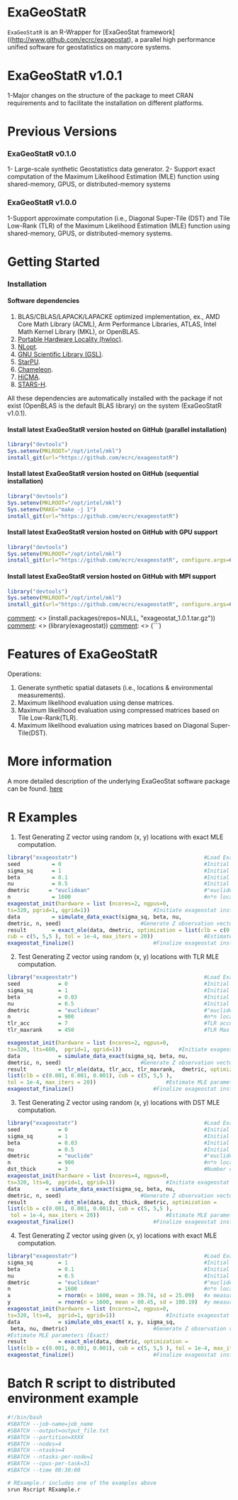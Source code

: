 ExaGeoStatR
===========

`ExaGeoStatR` is an R-Wrapper for [ExaGeoStat framework]((http://www.github.com/ecrc/exageostat), a parallel high performance unified software for geostatistics on manycore systems.


ExaGeoStatR v1.0.1
==================
1-Major changes on the structure of the package to meet CRAN requirements and to facilitate the installation on different platforms. 


Previous Versions
=================
### ExaGeoStatR v0.1.0

1- Large-scale synthetic Geostatistics data generator.
2- Support exact computation of the Maximum Likelihood Estimation (MLE) function using shared-memory, GPUS, or distributed-memory systems

### ExaGeoStatR v1.0.0
1-Support approximate computation (i.e., Diagonal Super-Tile (DST) and Tile Low-Rank (TLR)  of the Maximum Likelihood Estimation (MLE) function using shared-memory, GPUS, or distributed-memory systems.

Getting Started
===============

### Installation

#### Software dependencies
1. BLAS/CBLAS/LAPACK/LAPACKE optimized implementation, ex.,  AMD Core Math Library (ACML), Arm Performance Libraries, ATLAS, Intel Math Kernel Library (MKL), or OpenBLAS.
1. [Portable Hardware Locality (hwloc)](https://www.open-mpi.org/projects/hwloc/).
2. [NLopt](https://nlopt.readthedocs.io/en/latest/).
3. [GNU Scientific Library (GSL)](https://www.gnu.org/software/gsl/doc/html/index.html).
4. [StarPU](http://starpu.gforge.inria.fr/).
5. [Chameleon](https://project.inria.fr/chameleon/).
6. [HiCMA](https://github.com/ecrc/hicma/).
7. [STARS-H](https://github.com/ecrc/stars-h/).

All these dependencies are automatically installed with the package if not exist (OpenBLAS is the default BLAS library) on the system (ExaGeoStatR v1.0.1).


#### Install latest ExaGeoStatR version hosted on GitHub (parallel installation)
```r
library("devtools")
Sys.setenv(MKLROOT="/opt/intel/mkl")
install_git(url="https://github.com/ecrc/exageostatR")
```


#### Install latest ExaGeoStatR version hosted on GitHub (sequential installation)
```r
library("devtools")
Sys.setenv(MKLROOT="/opt/intel/mkl")
Sys.setenv(MAKE="make -j 1")
install_git(url="https://github.com/ecrc/exageostatR")
```


#### Install latest ExaGeoStatR version hosted on GitHub with GPU support
```r
library("devtools")
Sys.setenv(MKLROOT="/opt/intel/mkl")
install_git(url="https://github.com/ecrc/exageostatR", configure.args=C('--enable-cuda'))
```

#### Install latest ExaGeoStatR version hosted on GitHub with MPI support
```r
library("devtools")
Sys.setenv(MKLROOT="/opt/intel/mkl")
install_git(url="https://github.com/ecrc/exageostatR", configure.args=C('--enable-mpi'))
```

[comment]: <> (#### Get the latest ExaGeoStatR release  hosted on GitHub)
[comment]: <> (1. Download exageostat_1.0.1.tar.gz from release)
[comment]: <> (2. Use R to install exageostat_1.0.1.tar.gz)
[comment]: <> (```r)
[comment]: <> (install.packages(repos=NULL, "exageostat_1.0.1.tar.gz"))
[comment]: <> (library(exageostat))
[comment]: <> (```)


Features of ExaGeoStatR
========================
Operations:

1. Generate synthetic spatial datasets (i.e., locations & environmental measurements).
2. Maximum likelihood evaluation using dense matrices.
3. Maximum likelihood evaluation using compressed matrices based on Tile Low-Rank(TLR).
4. Maximum likelihood evaluation using matrices based on Diagonal Super-Tile(DST).

More information
================

A more detailed description of the underlying ExaGeoStat software package can be found. [here](https://github.com/ecrc/exageostat)

R Examples
================
1. Test Generating Z vector using random (x, y) locations with exact MLE computation.
```r
library("exageostatr")                                        #Load ExaGeoStatR lib.
seed          = 0                                             #Initial seed to generate XY locs.
sigma_sq      = 1                                             #Initial variance.
beta          = 0.1                                           #Initial range.
nu            = 0.5                                           #Initial smoothness.
dmetric      = "euclidean"                                    #"euclidean", or "great_circle".
n             = 1600                                          #n*n locations grid.
exageostat_init(hardware = list (ncores=2, ngpus=0, 
ts=320, pgrid=1, qgrid=1))				      #Initiate exageostat instance.
data          = simulate_data_exact(sigma_sq, beta, nu,
dmetric, n, seed) 					      #Generate Z observation vector.
result        = exact_mle(data, dmetric, optimization = list(clb = c(0.001, 0.001, 0.001),
cub = c(5, 5,5 ), tol = 1e-4, max_iters = 20))                #Estimate MLE parameters (Exact).
exageostat_finalize()					      #Finalize exageostat instance.
```

2. Test Generating Z vector using random (x, y) locations with TLR MLE computation.
```r
library("exageostatr")                                        #Load ExaGeoStatR lib.
seed            = 0                                           #Initial seed to generate XY locs.
sigma_sq        = 1                                           #Initial variance.
beta            = 0.03                                        #Initial range.
nu              = 0.5                                         #Initial smoothness.
dmetric         = "euclidean"                                 #"euclidean", or "great_circle".
n               = 900                                         #n*n locations grid.
tlr_acc         = 7                                           #TLR accuracy 10^-(acc).
tlr_maxrank     = 450                                         #TLR Max Rank.

exageostat_init(hardware = list (ncores=2, ngpus=0, 
ts=320, lts=600,  pgrid=1, qgrid=1))			      #Initiate exageostat instance.
data         	= simulate_data_exact(sigma_sq, beta, nu,
dmetric, n, seed) 					      #Generate Z observation vector.
result       	= tlr_mle(data, tlr_acc, tlr_maxrank,  dmetric, optimization = 
list(clb = c(0.001, 0.001, 0.001), cub = c(5, 5,5 ),
tol = 1e-4, max_iters = 20))				      #Estimate MLE parameters (TLR).
exageostat_finalize() 				   	      #Finalize exageostat instance.
```

3. Test Generating Z vector using random (x, y) locations with DST MLE computation.
```r
library("exageostatr")                                        #Load ExaGeoStatR lib.
seed            = 0                                           #Initial seed to generate XY locs.
sigma_sq        = 1                                           #Initial variance.
beta            = 0.03                                        #Initial range.
nu              = 0.5                                         #Initial smoothness.
dmetric         = "euclide"                                   #"euclidean", or "great_circle".
n               = 900                                         #n*n locations grid.
dst_thick       = 3                                           #Number of used Diagonal Super Tile (DST).
exageostat_init(hardware = list (ncores=4, ngpus=0,
ts=320, lts=0,  pgrid=1, qgrid=1))			      #Initiate exageostat instance.
data      	= simulate_data_exact(sigma_sq, beta, nu,
dmetric, n, seed) 					      #Generate Z observation vector.
result       	= dst_mle(data, dst_thick, dmetric, optimization = 
list(clb = c(0.001, 0.001, 0.001), cub = c(5, 5,5 ),
 tol = 1e-4, max_iters = 20))				      #Estimate MLE parameters (DST approximation).
exageostat_finalize()					      #Finalize exageostat instance.
```
4. Test Generating Z vector using given (x, y) locations with exact MLE computation.
```r
library("exageostatr")                                        #Load ExaGeoStatR lib.
sigma_sq        = 1                                           #Initial variance.
beta            = 0.1                                         #Initial range.
nu              = 0.5                                         #Initial smoothness.
dmetric         = "euclidean"                                 #"euclidean", or "great_circle", 
n               = 1600                                        #n*n locations grid.
x               = rnorm(n = 1600, mean = 39.74, sd = 25.09)   #x measurements of n locations.
y               = rnorm(n = 1600, mean = 80.45, sd = 100.19)  #y measurements of n locations.
exageostat_init(hardware = list (ncores=2, ngpus=0,
ts=320, lts=0,  pgrid=1, qgrid=1))			      #Initiate exageostat instance.
data            = simulate_obs_exact( x, y, sigma_sq,
 beta, nu, dmetric) 					      #Generate Z observation vector.
#Estimate MLE parameters (Exact)
result          = exact_mle(data, dmetric, optimization = 
list(clb = c(0.001, 0.001, 0.001), cub = c(5, 5,5 ), tol = 1e-4, max_iters = 20))
exageostat_finalize()					      #Finalize exageostat instance.
```
Batch R script to distributed environment example
=================================================
```r
#!/bin/bash
#SBATCH --job-name=job_name
#SBATCH --output=output_file.txt
#SBATCH --partition=XXXX
#SBATCH --nodes=4
#SBATCH --ntasks=4
#SBATCH --ntasks-per-node=1
#SBATCH --cpus-per-task=31
#SBATCH --time 00:30:00

# RExample.r includes one of the examples above
srun Rscript RExample.r
```
